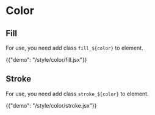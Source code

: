 # Color

## Fill

For use, you need add class `fill_${color}` to element.

{{"demo": "/style/color/fill.jsx"}}

## Stroke

For use, you need add class `stroke_${color}` to element.

{{"demo": "/style/color/stroke.jsx"}}
